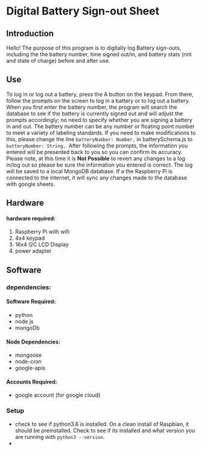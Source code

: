 # Digital Battery Sign-out Sheet

## Introduction
Hello! The purpose of this program is to digitally log Battery sign-outs, including the the battery number, time signed out/in, and battery stats (rint and state of charge) before and after use.

## Use
To log in or log out a battery, press the A button on the keypad. From there, follow the prompts on the screen to log in a battery or to log out a battery. When you first enter the battery number, the program will search the database to see if the battery is currently signed out and will adjust the prompts accordingly; no need to specify whether you are signing a battery in and out. The battery number can be any number or floating point number to meet a variety of labeling standards. If you need to make modifications to this, please change the line `batteryNumber: Number,` in batterySchema.js to `batteryNumber: String,`. After following the prompts, the information you entered will be presented back to you so you can confirm its accuracy. Please note, at this time it is **Not Possible** to revert any changes to a log in/log out so please be sure the information you entered is correct. The log will be saved to a local MongoDB database. If a the Raspberry Pi is connected to the internet, it will sync any changes made to the database with google sheets. 

## Hardware

#### hardware required: 
1. Raspberry Pi with wifi
2. 4x4 keypad 
3. 16x4 I2C LCD Display
4. power adapter

## Software


### dependencies:

#### Software Required:
* python
* node js 
* mongoDb

#### Node Dependencies:
* mongoose
* node-cron
* google-apis 

#### Accounts Required:
* google account (for google cloud)   

### Setup
* check to see if python3.6 is installed. On a clean install of Raspbian, it should be preinstalled. Check to see if its installed and what version you are running with `python3 --version`.
* 

